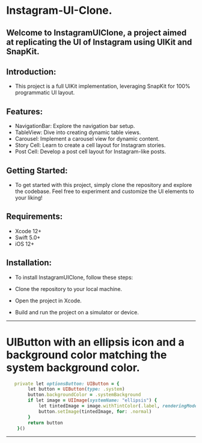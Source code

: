 Instagram-UI-Clone.
===================

Welcome to InstagramUIClone, a project aimed at replicating the UI of Instagram using UIKit and SnapKit.
-------------------

Introduction:
-------------
- This project is a full UIKit implementation, leveraging SnapKit for 100% programmatic UI layout.

Features:
---------
- NavigationBar: Explore the navigation bar setup.
- TableView: Dive into creating dynamic table views.
- Carousel: Implement a carousel view for dynamic content.
- Story Cell: Learn to create a cell layout for Instagram stories.
- Post Cell: Develop a post cell layout for Instagram-like posts.

Getting Started:
----------------
- To get started with this project, simply clone the repository and explore the codebase. Feel free to experiment and customize the UI elements to your liking!

Requirements:
-------------
- Xcode 12+
- Swift 5.0+
- iOS 12+

Installation:
-------------
- To install InstagramUIClone, follow these steps:

- Clone the repository to your local machine.
- Open the project in Xcode.
- Build and run the project on a simulator or device.    

-------------

UIButton with an ellipsis icon and a background color matching the system background color.
=======
```````ruby
   private let optionsButton: UIButton = {
        let button = UIButton(type: .system)
        button.backgroundColor = .systemBackground
        if let image = UIImage(systemName: "ellipsis") {
            let tintedImage = image.withTintColor(.label, renderingMode: .alwaysOriginal)
            button.setImage(tintedImage, for: .normal)
        }
        return button
    }()
```````
-------
